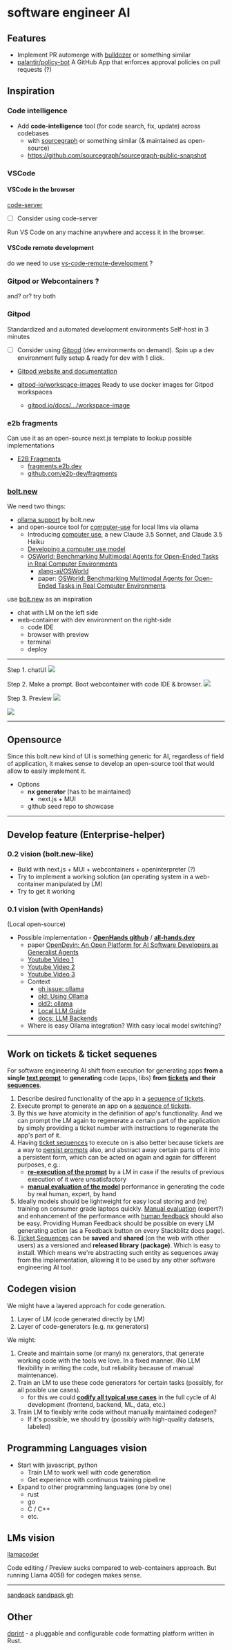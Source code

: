 # software engineer AI

## Features

- Implement PR automerge with [bulldozer](https://github.com/palantir/bulldozer) or something similar
- [palantir/policy-bot](https://github.com/palantir/policy-bot )
A GitHub App that enforces approval policies on pull requests (?)

## Inspiration

### Code intelligence

- Add **code-intelligence** tool (for code search, fix, update) across codebases
    - with [sourcegraph](https://sourcegraph.com/) or something similar (& maintained as open-source)
    - https://github.com/sourcegraph/sourcegraph-public-snapshot

### VSCode 

#### VSCode in the browser

[code-server](https://github.com/coder/code-server)

- [ ] Consider using code-server

Run VS Code on any machine anywhere and access it in the browser.

#### VSCode remote development

do we need to use [vs-code-remote-development](/software-engineering/vscode#vs-code-remote-development) ?

### Gitpod or Webcontainers ?

and? or? try both

### Gitpod

Standardized and automated development environments
Self-host in 3 minutes

- [ ] Consider using [Gitpod](/software-engineering/web-containers#gitpod) (dev environments on demand). Spin up a dev environment fully setup & ready for dev with 1 click.

- [Gitpod website and documentation](https://github.com/KlasenK/website)

- [gitpod-io/workspace-images](https://github.com/gitpod-io/workspace-images) Ready to use docker images for Gitpod workspaces
    - [gitpod.io/docs/.../workspace-image](https://www.gitpod.io/docs/configure/workspaces/workspace-image)

### e2b fragments

Can use it as an open-source next.js template to lookup possible implementations

- [E2B Fragments](https://www.youtube.com/watch?v=2HKtVGz6xVs)
    - [fragments.e2b.dev](https://fragments.e2b.dev/)
    - [github.com/e2b-dev/fragments](https://github.com/e2b-dev/fragments)

### [bolt.new](/software-engineering/bolt-new)

We need two things:
- [ollama support](https://github.com/stackblitz/bolt.new/issues/36) by bolt.new  
- and open-source tool for [computer-use](https://www.anthropic.com/news/3-5-models-and-computer-use) for local llms via ollama
    - Introducing [computer use](https://www.anthropic.com/news/3-5-models-and-computer-use), a new Claude 3.5 Sonnet, and Claude 3.5 Haiku
    - [Developing a computer use model](https://www.anthropic.com/news/developing-computer-use)
    - [OSWorld: Benchmarking Multimodal Agents for Open-Ended Tasks in Real Computer Environments](https://os-world.github.io/)
        - [xlang-ai/OSWorld](https://github.com/xlang-ai/OSWorld)
        - paper: [OSWorld: Benchmarking Multimodal Agents for Open-Ended Tasks in Real Computer Environments](https://arxiv.org/abs/2404.07972)

use [bolt.new](bolt.new) as an inspiration

- chat with LM on the left side
- web-container with dev environment on the right-side
    - code IDE
    - browser with preview
    - terminal
    - deploy

---

Step 1. chatUI
![](./img/boltnew-step-1-chatUI.png)

Step 2. Make a prompt. Boot webcontainer with code IDE & browser.
![](./img/boltnew-step-2-prompt-webcontainer.png)

Step 3. Preview
![](./img/boltnew-step-3-preview.png)

![](./img/boltnew-step-3-preview-2.png)

---

## Opensource

Since this bolt.new kind of UI is something generic for AI, regardless of field of application, it makes sense to develop an open-source tool that would allow to easily implement it. 

- Options
    - **nx generator** (has to be maintained)
        - next.js + MUI
    - github seed repo to showcase

---

## Develop feature (Enterprise-helper)

### 0.2 vision (bolt.new-like)

- Build with next.js + MUI + webcontainers + openinterpreter (?)
- Try to implement a working solution (an operating system in a web-container manipulated by LM)
- Try to get it working

### 0.1 vision (with OpenHands)
(Local open-source)

- Possible implementation - [**OpenHands github**](https://github.com/All-Hands-AI/OpenHands) / [**all-hands.dev**](https://www.all-hands.dev/)
    - paper [OpenDevin: An Open Platform for AI Software Developers as Generalist Agents](https://arxiv.org/abs/2407.16741)
    - [Youtube Video 1](https://www.youtube.com/watch?v=Q3DyeIV96tY)
    - [Youtube Video 2](https://www.youtube.com/watch?v=FCqsjwfmrmM)
    - [Youtube Video 3](https://www.youtube.com/watch?v=dKD4a_sv69o)
    - Context
        - [gh issue: ollama](https://github.com/All-Hands-AI/OpenHands/issues/3960)
        - [old: Using Ollama](https://github.com/All-Hands-AI/OpenHands/discussions/509)
        - [old2: ollama](https://github.com/All-Hands-AI/OpenHands/discussions/2088)
        - [Local LLM Guide](https://github.com/All-Hands-AI/OpenHands/commit/08a2dfb01af1aec6743f5e4c23507d63980726c0)
        - [docs: LLM Backends](https://docs.all-hands.dev/modules/usage/llms)
    - Where is easy Ollama integration? With easy local model switching?

---

## Work on tickets & ticket sequenes

For software engineering AI shift from execution for generating apps **from a single [text prompt](/product/features/software-engineer-ai/user-input#text-prompt)** to **generating** code (apps, libs) **from [tickets](/product/features/ticket-system/ticket) and their [sequences](/product/features/ticket-system/ticket-sequence)**.

1. Describe desired functionality of the app in a [sequence of tickets](/product/features/ticket-system/ticket-sequence).
2. Execute prompt to generate an app on a [sequence of tickets](/product/features/ticket-system/ticket-sequence).
3. By this we have atomicity in the definition of app's functionality. And we can prompt the LM again to regenerate a certain part of the application by simply providing a ticket number with instructions to regenerate the app's part of it.
4. Having [ticket sequences](/product/features/ticket-system/ticket-sequence) to execute on is also better because tickets are a way to [persist prompts](/product/features/ticket-system/ticket#prompt-persistence) also, and abstract away certain parts of it into a persistent form, which can be acted on again and again for different purposes, e.g.:
    - **[re-execution of the prompt](/product/features/software-engineer-ai/prompt-execution#re-execution-of-the-prompt)** by a LM in case if the results of previous execution of it were unsatisfactory
    - **[manual evaluation of the model](/product/features/ticket-system/ticket#manual-evaluation)** performance in generating the code by real human, expert, by hand
5. Ideally models should be lightweight for easy local storing and (re) training on consumer grade laptops quickly. [Manual evaluation](/product/features/ticket-system/ticket#manual-evaluation) (expert?) and enhancement of the performance with [human feedback](/product/features/ticket-system/ticket#human-feedback-form) should also be easy. Providing Human Feedback should be possible on every LM generating action (as a Feedback button on every Stackblitz docs page).
6. [Ticket Sequences](/product/features/ticket-system/ticket-sequence) can be **saved** and **shared** (on the web with other users) as a versioned and **released library (package)**. Which is easy to install. Which means we're abstracting such entity as sequences away from the implementation, allowing it to be used by any other software engineering AI tool.

## Codegen vision

We might have a layered approach for code generation.

1. Layer of LM (code generated directly by LM)
2. Layer of code-generators (e.g. nx generators)

We might:

1. Create and maintain some (or many) nx generators, that generate working code with the tools we love. In a fixed manner. (No LLM flexibility in writing the code, but reliability because of manual maintenance).
2. Train an LM to use these code generators for certain tasks (possibly, for all posible use cases).
    - for this we could **[codify all typical use cases](/product/features/software-engineer-ai/use-cases-codification)** in the full cycle of AI development (frontend, backend, ML, data, etc.)
3. Train LM to flexibly write code without manually maintained codegen?
    - If it's possible, we should try (possibly with high-quality datasets, labeled)

## Programming Languages vision

- Start with javascript, python
    - Train LM to work well with code generation
    - Get experience with continuous training pipeline
- Expand to other programming languages (one by one)
    - rust
    - go
    - C / C++
    - etc.

## LMs vision

[llamacoder](https://llamacoder.together.ai/)

Code editing / Preview sucks compared to web-containers approach. But running Llama 405B for codegen makes sense.

---
[sandpack](https://sandpack.codesandbox.io/)
[sandpack gh](https://github.com/codesandbox/sandpack)


## Other

[dprint](https://github.com/axhxrx/dprint) - a pluggable and configurable code formatting platform written in Rust.